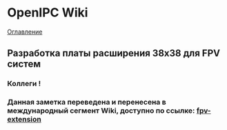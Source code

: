 # OpenIPC Wiki
[Оглавление](../README.md)

Разработка платы расширения 38x38 для FPV систем
--------------------------------

### Коллеги !

### Данная заметка переведена и перенесена в международный сегмент Wiki, доступно по ссылке: [fpv-extension](../en/fpv-extension.md)
